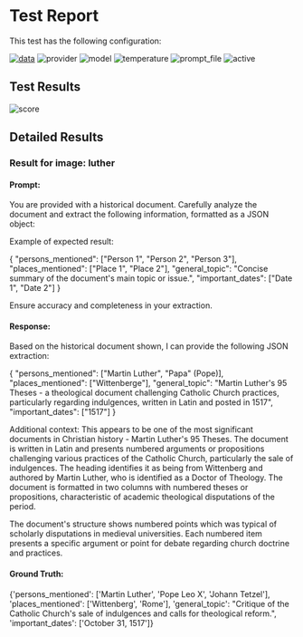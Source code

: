 # Test Report

This test has the following configuration:

<a href="/humanities_data_benchmark/benchmarks/test_benchmark2"><img src="https://img.shields.io/badge/data-test_benchmark2-lightgrey" alt="data"></a>&nbsp;<img src="https://img.shields.io/badge/provider-anthropic-green" alt="provider">&nbsp;<img src="https://img.shields.io/badge/model-claude--3--5--sonnet--20241022-blue" alt="model">&nbsp;<img src="https://img.shields.io/badge/temperature-0.5-7fff00" alt="temperature">&nbsp;<img src="https://img.shields.io/badge/prompt_file-a_prompt.txt-lightgrey" alt="prompt_file">&nbsp;<img src="https://img.shields.io/badge/active-yes-brightgreen" alt="active">

## Test Results
<img src="https://img.shields.io/badge/score-niy-brightgreen" alt="score">&nbsp;

## Detailed Results

### Result for image: luther

#### Prompt:
  You are provided with a historical document. Carefully analyze the document and extract the following information, formatted as a JSON object:

Example of expected result:

{
"persons_mentioned": ["Person 1", "Person 2", "Person 3"],
"places_mentioned": ["Place 1", "Place 2"],
"general_topic": "Concise summary of the document's main topic or issue.",
"important_dates": ["Date 1", "Date 2"]
}

Ensure accuracy and completeness in your extraction.

#### Response:
  Based on the historical document shown, I can provide the following JSON extraction:

{
"persons_mentioned": ["Martin Luther", "Papa" (Pope)],
"places_mentioned": ["Wittenberge"],
"general_topic": "Martin Luther's 95 Theses - a theological document challenging Catholic Church practices, particularly regarding indulgences, written in Latin and posted in 1517",
"important_dates": ["1517"]
}

Additional context:
This appears to be one of the most significant documents in Christian history - Martin Luther's 95 Theses. The document is written in Latin and presents numbered arguments or propositions challenging various practices of the Catholic Church, particularly the sale of indulgences. The heading identifies it as being from Wittenberg and authored by Martin Luther, who is identified as a Doctor of Theology. The document is formatted in two columns with numbered theses or propositions, characteristic of academic theological disputations of the period.

The document's structure shows numbered points which was typical of scholarly disputations in medieval universities. Each numbered item presents a specific argument or point for debate regarding church doctrine and practices.

#### Ground Truth:
  {'persons_mentioned': ['Martin Luther', 'Pope Leo X', 'Johann Tetzel'], 'places_mentioned': ['Wittenberg', 'Rome'], 'general_topic': "Critique of the Catholic Church's sale of indulgences and calls for theological reform.", 'important_dates': ['October 31, 1517']}

